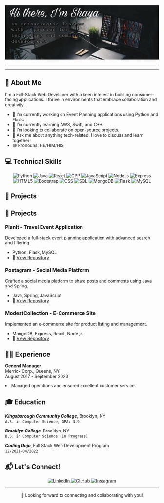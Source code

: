 ![alt text](/img/about.jpg)

---
<hr>

<h2>📖 About Me</h2>

<p>I'm a Full-Stack Web Developer with a keen interest in building consumer-facing applications. I thrive in environments that embrace collaboration and creativity.</p>

<ul>
  <li>🔭 I’m currently working on Event Planning applications using Python and Flask.</li>
  <li>🌱 I’m currently learning AWS, Swift, and C++.</li>
  <li>👯 I’m looking to collaborate on open-source projects.</li>
  <li>💬 Ask me about anything tech-related. I love to discuss and learn together!</li>
  <li>😄 Pronouns: HE/HIM/HIS</li>
</ul>

<h2>💻 Technical Skills</h2>

<p align="center">
  <img src="https://img.shields.io/badge/-Python-3776AB?style=flat&logo=Python&logoColor=white" alt="Python"/>
  <img src="https://img.shields.io/badge/-Java-007396?style=flat&logo=Java&logoColor=white" alt="Java"/>
  <img src="https://img.shields.io/badge/-React-61DAFB?style=flat&logo=react&logoColor=black" alt="React"/>
  <img src="https://img.shields.io/badge/-C++-00599C?style=flat&logo=cplusplus&logoColor=white" alt="CPP"/>
  <img src="https://img.shields.io/badge/-JavaScript-F7DF1E?style=flat&logo=javascript&logoColor=black" alt="JavaScript"/>
  <img src="https://img.shields.io/badge/-Node.js-339933?style=flat&logo=node.js&logoColor=white" alt="Node.js"/>
  <img src="https://img.shields.io/badge/-Express-000000?style=flat&logo=express&logoColor=white" alt="Express"/> 
  <img src="https://img.shields.io/badge/-HTML5-E34F26?style=flat&logo=html5&logoColor=white" alt="HTML5"/>
  <img src="https://img.shields.io/badge/-Bootstrap-7952B3?style=flat&logo=bootstrap&logoColor=white" alt="Bootstrap"/>
  <img src="https://img.shields.io/badge/-CSS-1572B6?style=flat&logo=css3&logoColor=white" alt="CSS"/>
  <img src="https://img.shields.io/badge/-SQL-4479A1?style=flat&logo=MySQL&logoColor=white" alt="SQL"/>
  <img src="https://img.shields.io/badge/-MongoDB-47A248?style=flat&logo=mongodb&logoColor=white" alt="MongoDB"/>
  <img src="https://img.shields.io/badge/-Flask-000000?style=flat&logo=Flask&logoColor=white" alt="Flask"/>
  <img src="https://img.shields.io/badge/-MySQL-4479A1?style=flat&logo=mysql&logoColor=white" alt="MySQL"/>
</p>

<h2>🚀 Projects</h2>

## 🚀 Projects

### PlanIt - Travel Event Application
Developed a full-stack event planning application with advanced search and filtering.
- Python, Flask, MySQL
- 🌟 [View Repository](https://github.com/devel0ver/Project/tree/master/project1)

### Postagram - Social Media Platform
Crafted a social media platform to share posts and comments using Java and Spring.
- Java, Spring, JavaScript
- 🌟 [View Repository](https://github.com/devel0ver/Project/tree/master/project1)

### ModestCollection - E-Commerce Site
Implemented an e-commerce site for product listing and management.
- MongoDB, Express, React, Node.js
- 🌟 [View Repository](https://github.com/devel0ver/Project/tree/master/project1)

<h2>👨‍💼 Experience</h2>

<p><strong>General Manager</strong><br>
Merrick Corp., Queens, NY<br>
August 2017 - September 2023<br>
<li> Managed operations and ensured excellent customer service. </li></p>

<h2>🎓 Education</h2>

*<p><strong>Kingsborough Community College</strong>*, Brooklyn, NY<br> 
`A.S. in Computer Science, GPA: 3.9`

*<p><strong>Brooklyn College</strong>*, Brooklyn, NY<br>
`B.S. in Computer Science (In Progress)`

*<p><strong>Coding Dojo</strong>*, Full Stack Web Development Program<br>
`12/2021-04/2022`

<h2>📬 Let's Connect!</h2>

<p align="center">
  <a href="https://www.linkedin.com/in/shaya-ahmed" target="_blank">
    <img src="https://img.shields.io/badge/LinkedIn-Shaya-blue" alt="LinkedIn"/>
  </a>
  <a href="https://github.com/devel0ver" target="_blank">
    <img src="https://img.shields.io/badge/GitHub-deveL0ver-lightgrey" alt="GitHub"/>
  </a>
  <a href="https://instagram.com/5h48l" target="_blank">
    <img src="https://img.shields.io/badge/Instagram-%405h48l-orange" alt="Instagram"/>
  </a>
</p>

<hr>

<p align="center">🎉 Looking forward to connecting and collaborating with you!</p>
